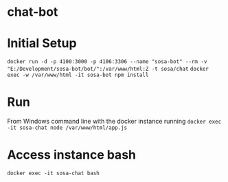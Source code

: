 # chat-bot

# Initial Setup
`docker run -d -p 4100:3000 -p 4106:3306 --name "sosa-bot" --rm -v "E:/Development/sosa-bot/bot/":/var/www/html:Z -t sosa/chat`
`docker exec -w /var/www/html -it sosa-bot npm install`

# Run
From Windows command line with the docker instance running
`docker exec -it sosa-chat node /var/www/html/app.js`

# Access instance bash
`docker exec -it sosa-chat bash`
